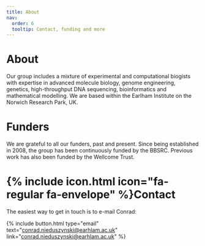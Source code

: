 ```yaml
---
title: About
nav:
  order: 6
  tooltip: Contact, funding and more
---
```


# About

Our group includes a mixture of experimental and computational biogists with expertise in advanced molecule biology, genome engineering, genetics, high-throughput DNA sequencing, bioinformatics and mathematical modelling. We are based within the Earlham Institute on the Norwich Research Park, UK.

# Funders

We are grateful to all our funders, past and present. Since being established in 2008, the group has been continuously funded by the BBSRC. Previous work has also been funded by the Wellcome Trust.

# {% include icon.html icon="fa-regular fa-envelope" %}Contact

The easiest way to get in touch is to e-mail Conrad:

{%
  include button.html
  type="email"
  text="conrad.nieduszynski@earhlam.ac.uk"
  link="conrad.nieduszynski@earhlam.ac.uk"
%}
